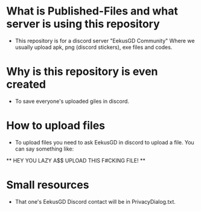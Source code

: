 # What is Published-Files and what server is using this repository

* This repository is for a discord server "EekusGD Community" Where we usually upload apk, png (discord stickers), exe files and codes.

# Why is this repository is even created

* To save everyone's uploaded giles in discord.

# How to upload files

* To upload files you need to ask EekusGD in discord to upload a file. You can say something like:

** HEY YOU LAZY A$$ UPLOAD THIS F#CKING FILE! **

# Small resources

* That one's EekusGD Discord contact will be in PrivacyDialog.txt.